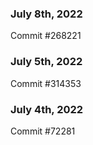 ### July 8th, 2022

Commit #268221

### July 5th, 2022

Commit #314353


### July 4th, 2022

Commit #72281
